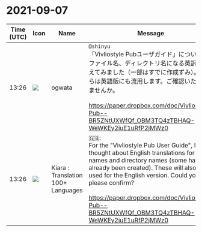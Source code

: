 # 2021-09-07

|Time (UTC)|Icon|Name|Message|
|---|---|---|---|
|13:26|![](https://avatars.slack-edge.com/2019-11-22/845042642576_070441337abaca9fb7b3_72.png)|ogwata|`@shinyu`<br>「Vivliostyle Pubユーザガイド」について、ファイル名、ディレクトリ名になる英訳を考えてみました（一部はすでに作成ずみ）。これらは英語版にも流用します。ご確認いただけませんか。<br><br><https://paper.dropbox.com/doc/Vivliostyle-Pub--BR5ZNtUXWfQf_OBM3TQ4zTBHAQ-WeWKEy2iuE1uRfP2jMWz0>|
|13:26|![](https://avatars.slack-edge.com/2021-08-02/2324149410423_2aa7423c4133ecb9f168_72.png)|Kiara : Translation 100+ Languages|🇬🇧: <br>For the "Vivliostyle Pub User Guide", I thought about English translations for file names and directory names (some have already been created). These will also be used for the English version. Could you please confirm?<br><br><https://paper.dropbox.com/doc/Vivliostyle-Pub--BR5ZNtUXWfQf_OBM3TQ4zTBHAQ-WeWKEy2iuE1uRfP2jMWz0>|
